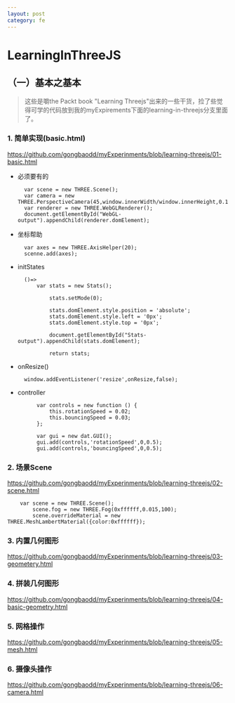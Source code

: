 ```yaml
---
layout: post
category: fe
---
```


# LearningInThreeJS
## （一）基本之基本

> 这些是嚼the Packt book "Learning Threejs"出来的一些干货，捡了些觉得可学的代码放到我的myExpirements下面的learning-in-threejs分支里面了。

### 1. 简单实现(basic.html)

https://github.com/gongbaodd/myExperinments/blob/learning-threejs/01-basic.html

* 必须要有的

        var scene = new THREE.Scene();
        var camera = new THREE.PerspectiveCamera(45,window.innerWidth/window.innerHeight,0.1,1000);
        var renderer = new THREE.WebGLRenderer();
        document.getElementById("WebGL-output").appendChild(renderer.domElement);
        
* 坐标帮助

        var axes = new THREE.AxisHelper(20);
        scenne.add(axes);
        
* initStates

        ()=>
            var stats = new Stats();

                stats.setMode(0);

                stats.domElement.style.position = 'absolute';
                stats.domElement.style.left = '0px';
                stats.domElement.style.top = '0px';

                document.getElementById("Stats-output").appendChild(stats.domElement);

                return stats;
                
* onResize()

        window.addEventListener('resize',onResize,false);
        
* controller

            var controls = new function () {
                this.rotationSpeed = 0.02;
                this.bouncingSpeed = 0.03;
            };

            var gui = new dat.GUI();
            gui.add(controls,'rotationSpeed',0,0.5);
            gui.add(controls,'bouncingSpeed',0,0.5);

### 2. 场景Scene
https://github.com/gongbaodd/myExperinments/blob/learning-threejs/02-scene.html
    
        var scene = new THREE.Scene();
            scene.fog = new THREE.Fog(0xffffff,0.015,100);
            scene.overrideMaterial = new THREE.MeshLambertMaterial({color:0xffffff});
            
### 3. 内置几何图形 
https://github.com/gongbaodd/myExperinments/blob/learning-threejs/03-geometery.html

### 4. 拼装几何图形
https://github.com/gongbaodd/myExperinments/blob/learning-threejs/04-basic-geometry.html

### 5. 网格操作
https://github.com/gongbaodd/myExperinments/blob/learning-threejs/05-mesh.html

### 6. 摄像头操作
https://github.com/gongbaodd/myExperinments/blob/learning-threejs/06-camera.html